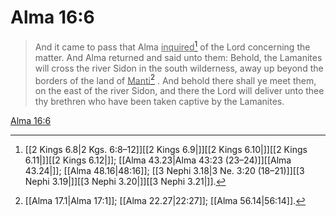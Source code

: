 # Alma 16:6

> And it came to pass that Alma <u>inquired</u>[^a] of the Lord concerning the matter. And Alma returned and said unto them: Behold, the Lamanites will cross the river Sidon in the south wilderness, away up beyond the borders of the land of <u>Manti</u>[^b] . And behold there shall ye meet them, on the east of the river Sidon, and there the Lord will deliver unto thee thy brethren who have been taken captive by the Lamanites.

[Alma 16:6](https://www.churchofjesuschrist.org/study/scriptures/bofm/alma/16?lang=eng&id=p6#p6)


[^a]: [[2 Kings 6.8|2 Kgs. 6:8–12]][[2 Kings 6.9|]][[2 Kings 6.10|]][[2 Kings 6.11|]][[2 Kings 6.12|]]; [[Alma 43.23|Alma 43:23 (23–24)]][[Alma 43.24|]]; [[Alma 48.16|48:16]]; [[3 Nephi 3.18|3 Ne. 3:20 (18–21)]][[3 Nephi 3.19|]][[3 Nephi 3.20|]][[3 Nephi 3.21|]].  
[^b]: [[Alma 17.1|Alma 17:1]]; [[Alma 22.27|22:27]]; [[Alma 56.14|56:14]].  
